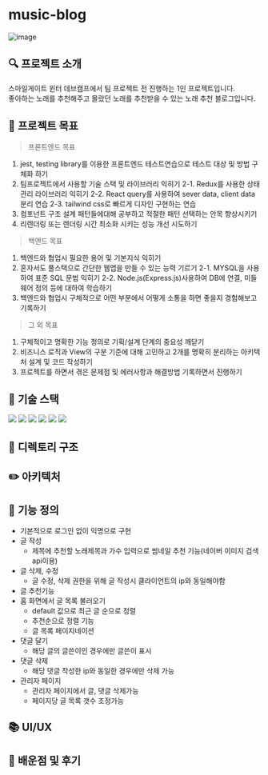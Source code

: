# music-blog

![image](https://user-images.githubusercontent.com/110578739/205653837-76f39a9f-7008-4e45-a730-df59b0f7151f.png)

## 🔍 프로젝트 소개

스마일게이트 윈터 데브캠프에서 팀 프로젝트 전 진행하는 1인 프로젝트입니다.  
좋아하는 노래를 추천해주고 몰랐던 노래를 추천받을 수 있는 노래 추천 블로그입니다.

## 🎯 프로젝트 목표

> 프론트엔드 목표

1. jest, testing library를 이용한 프론트엔드 테스트연습으로 테스트 대상 및 방법 구체화 하기
2. 팀프로젝트에서 사용할 기술 스택 및 라이브러리 익히기 2-1. Redux를 사용한 상태관리 라이브러리 익히기 2-2. React query를 사용하여 sever data, client data 분리 연습 2-3. tailwind css로 빠르게 디자인 구현하는 연습
3. 컴포넌트 구조 설계 패턴들에대해 공부하고 적절한 패턴 선택하는 안목 향상시키기
4. 리렌더링 또는 렌더링 시간 최소화 시키는 성능 개선 시도하기

> 백엔드 목표

1. 백엔드와 협업시 필요한 용어 및 기본지식 익히기
2. 혼자서도 풀스택으로 간단한 웹앱을 만들 수 있는 능력 기르기 2-1. MYSQL을 사용하여 표준 SQL 문법 익히기 2-2. Node.js(Express.js)사용하여 DB에 연결, 미들웨어 정의 등에 대하여 학습하기
3. 백엔드와 협업시 구체적으로 어떤 부분에서 어떻게 소통을 하면 좋을지 경험해보고 기록하기

> 그 외 목표

1. 구체적이고 명확한 기능 정의로 기획/설계 단계의 중요성 깨닫기
2. 비즈니스 로직과 View의 구분 기준에 대해 고민하고 2개를 명확히 분리하는 아키텍처 설계 및 코드 작성하기
3. 프로젝트를 하면서 겪은 문제점 및 에러사항과 해결방법 기록하면서 진행하기

## 🔧 기술 스택

<img src="https://img.shields.io/badge/react-61DAFB?style=flat&logo=react&logoColor=black"> <img src="https://img.shields.io/badge/Redux-764ABC?style=flat&logo=Redux&logoColor=black"> <img src="https://img.shields.io/badge/React Query-FF4154?style=flat&logo=React Query&logoColor=black"> <img src="https://img.shields.io/badge/Tailwind CSS-06B6D4?style=flat&logo=Tailwind CSS&logoColor=black"> <img src="https://img.shields.io/badge/Node.js-339933?style=flat&logo=Node.js&logoColor=yellow"> <img src="https://img.shields.io/badge/MySQL-4479A1?style=flat&logo=MySQL&logoColor=black">

## 📂 디렉토리 구조

## ✏️ 아키텍처

## 📱 기능 정의

- 기본적으로 로그인 없이 익명으로 구현
- 글 작성
  - 제목에 추천할 노래제목과 가수 입력으로 썸네일 추천 기능(네이버 이미지 검색 api이용)
- 글 삭제, 수정
  - 글 수정, 삭제 권한을 위해 글 작성시 클라이언트의 ip와 동일해야함
- 글 추천기능
- 홈 화면에서 글 목록 불러오기
  - default 값으로 최근 글 순으로 정렬
  - 추천순으로 정렬 기능
  - 글 목록 페이지네이션
- 댓글 달기
  - 해당 글의 글쓴이인 경우에만 글쓴이 표시
- 댓글 삭제
  - 해당 댓글 작성한 ip와 동일한 경우에만 삭제 가능
- 관리자 페이지
  - 관리자 페이지에서 글, 댓글 삭제가능
  - 페이지당 글 목록 갯수 조정가능

## 📚 UI/UX

## 📖 배운점 및 후기
